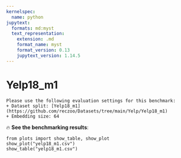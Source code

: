```yaml
---
kernelspec:
  name: python
jupytext:
  formats: md:myst
  text_representation:
    extension: .md
    format_name: myst
    format_version: 0.13
    jupytext_version: 1.14.5
---
```


# Yelp18_m1

```{note}
Please use the following evaluation settings for this benchmark:
+ Dataset split: [Yelp18_m1](https://github.com/reczoo/Datasets/tree/main/Yelp/Yelp18_m1)
+ Embedding size: 64
```

🔥 **See the benchmarking results**:

```{code-cell}
from plots import show_table, show_plot
show_plot("yelp18_m1.csv")
show_table("yelp18_m1.csv")
```
